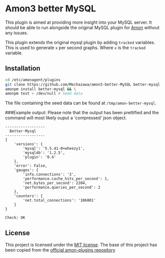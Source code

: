 Amon3 better MySQL
=====================
This plugin is aimed at providing more insight into your MySQL server. It should be able 
to run alongside the original MySQL plugin for [Amon][1] without any issues. 

This plugin extends the original mysql plugin by adding `tracked` variables. This is used
to generate `x` per second graphs. Where `x` is the `tracked` variable. 

## Installation
```sh
cd /etc/amonagent/plugins
git clone https://github.com/Mechazawa/amon3-better-MySQL better-mysql
amonpm install better-mysql && \
amonpm test > /dev/null # Seed data
```
The file containing the seed data can be found at `/tmp/amon-better-mysql`. 

###Example output:
Please note that the output has been prettified and the command will most likely ouput a 'compressed' json object.
```
------------------
  Better-Mysql
------------------
{
    'versions': {
        'mysql': '5.5.41-0+wheezy1',
        'mysqldb': '1.2.5',
        'plugin': '0.4'
    },
    'error': False,
    'gauges': {
        'info.connections': '3',
        'performance.cache_hits_per_second': 1,
        'net.bytes_per_second': 2204,
        'performance.queries_per_second': 2
    },
    'counters': {
        'net.total_connections': '106801'
    }
}

Check: OK
```

## License
This project is licensed under the [MIT license](/LICENSE).
The base of this project has been copied from the [official amon-plugins repository][2]

[1]: https://amon.cx/
[2]: https://github.com/amonapp/amon-plugins
